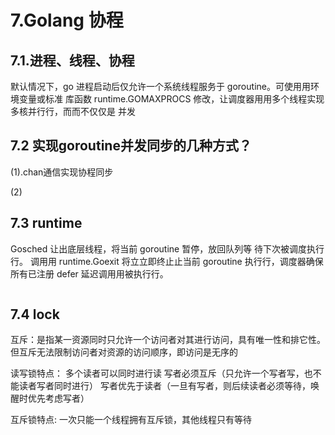 # 7.Golang   协程

## 7.1.进程、线程、协程
默认情况下，go 进程启动后仅允许一个系统线程服务于 goroutine。可使⽤用环境变量或标准 库函数 runtime.GOMAXPROCS 修改，让调度器⽤用多个线程实现多核并⾏行，⽽而不仅仅是 并发

## 7.2 实现goroutine并发同步的几种方式？
(1).chan通信实现协程同步
 
(2)

## 7.3 runtime
Gosched 让出底层线程，将当前 goroutine 暂停，放回队列等 待下次被调度执⾏行。
调⽤用 runtime.Goexit 将⽴立即终⽌止当前 goroutine 执⾏行，调度器确保所有已注册 defer 延迟调⽤用被执⾏行。

```$xslt

```

## 7.4 lock
互斥：是指某一资源同时只允许一个访问者对其进行访问，具有唯一性和排它性。
但互斥无法限制访问者对资源的访问顺序，即访问是无序的

读写锁特点：
多个读者可以同时进行读
写者必须互斥（只允许一个写者写，也不能读者写者同时进行）
写者优先于读者（一旦有写者，则后续读者必须等待，唤醒时优先考虑写者）

互斥锁特点:
一次只能一个线程拥有互斥锁，其他线程只有等待  

 




